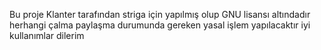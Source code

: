 Bu proje Klanter tarafından striga için yapılmış olup 
GNU lisansı altındadır  herhangi çalma paylaşma durumunda gereken yasal işlem yapılacaktır iyi kullanımlar dilerim
